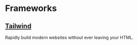# Frameworks

## [Tailwind](https://tailwindcss.com/)

Rapidly build modern websites without ever leaving your HTML.